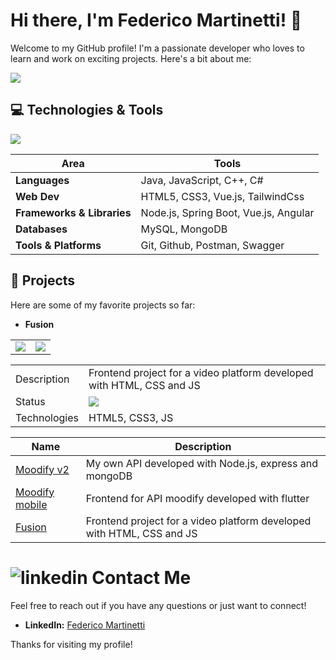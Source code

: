 # Hi there, I'm Federico Martinetti! 👋

Welcome to my GitHub profile! I'm a passionate developer who loves to learn and work on exciting projects. Here's a bit about me:

<picture>
  <source 
    srcset = "https://github-readme-stats.vercel.app/api?username=FMartine7i&theme=tokyonight&hide_border=true&show_icons=true"
    media = "(prefers-color-scheme: dark)"
    />
  <source 
    srcset = "https://github-readme-stats.vercel.app/api?username=FMartine7i&hide_border=false&show_icons=true"
    media = "(prefers-color-scheme: light), (prefers-color-scheme: no-preference)"
    />
  <img src = "https://github-readme-stats.vercel.app/api?username=FMartine7i&show_icons=true">
</picture>

## 💻 Technologies & Tools

<img align = "center" src="https://skillicons.dev/icons?i=idea,visualstudio,cs,cpp,ps,ts,css,vscode,flutter,tailwind,vue,mongodb,spring,nodejs,js,java,postman,html,git,angular,github,mysql&perline=11">

| Area | Tools |
| - | - |
| **Languages** | Java, JavaScript, C++, C# |
| **Web Dev** | HTML5, CSS3, Vue.js, TailwindCss |
| **Frameworks & Libraries** | Node.js, Spring Boot, Vue.js, Angular |
| **Databases** | MySQL, MongoDB |
| **Tools & Platforms** | Git, Github, Postman, Swagger |


## 🚀 Projects
Here are some of my favorite projects so far:
- **Fusion**
<table>
  <tr>
    <td>
      <img src = "https://i.imgur.com/uXmMsV3.png">
    </td>
    <td>
      <img src = "https://i.imgur.com/1v9cUkl.png">
    </td>
  </tr>
</table>
<table>
  <tr>
    <td>Description</td>
    <td>Frontend project for a video platform developed with HTML, CSS and JS</td>
  </tr>
  <tr>
    <td>Status</td>
    <td><img src="https://img.shields.io/badge/incomplete-50%25-8A2BE2"></td>
  </tr>
  <tr>
    <td>Technologies</td>
    <td>HTML5, CSS3, JS</td>
  </tr>
</table>

| Name | Description |
| - | - |
| [Moodify v2](https://github.com/FMartine7i/Moodify_v2) | My own API developed with Node.js, express and mongoDB |
| [Moodify mobile](https://github.com/FMartine7i/flutter_app_2024) | Frontend for API moodify developed with flutter |
| [Fusion](https://github.com/FMartine7i/Fusion-YouTube-clone) | Frontend project for a video platform developed with HTML, CSS and JS |

# ![linkedin](https://skillicons.dev/icons?i=linkedin) Contact Me
Feel free to reach out if you have any questions or just want to connect!
- **LinkedIn:** [Federico Martinetti](https://www.linkedin.com/in/your-profile)

Thanks for visiting my profile!
